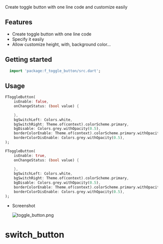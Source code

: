 <!--
 Author: TruongPham
-->

Create toggle button with one line code and customize easily

## Features

- Create toggle button with one line code
- Specify it easily
- Allow customize height, with, background color...

## Getting started

```dart
  import 'package:f_toggle_button/src.dart';
```

## Usage


```dart
FToggleButton(
    isEnable: false,
    onChangeStatus: (bool value) {
    
    },
    bgSwitchLeft: Colors.white,
    bgSwitchRight: Theme.of(context).colorScheme.primary,
    bgDisable: Colors.grey.withOpacity(0.5),
    borderColorEnable: Theme.of(context).colorScheme.primary.withOpacity(0.5),
    borderColorDisEnable: Colors.grey.withOpacity(0.5),
);

FToggleButton(
    isEnable: true,
    onChangeStatus: (bool value) {
    
    },
    bgSwitchLeft: Colors.white,
    bgSwitchRight: Theme.of(context).colorScheme.primary,
    bgDisable: Colors.grey.withOpacity(0.5),
    borderColorEnable: Theme.of(context).colorScheme.primary.withOpacity(0.5),
    borderColorDisEnable: Colors.grey.withOpacity(0.5),
);
```



- Screenshot


   ![toggle_button.png](..%2F..%2Ftoggle_button.png)
# switch_button

